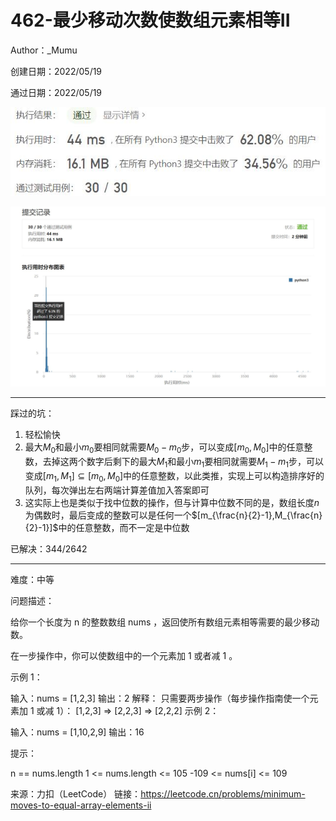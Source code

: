 # 462-最少移动次数使数组元素相等II

Author：_Mumu

创建日期：2022/05/19

通过日期：2022/05/19

![](./通过截图2.jpg)

![](./通过截图1.jpg)

*****

踩过的坑：

1. 轻松愉快
1. 最大$M_0$和最小$m_0$要相同就需要$M_0-m_0$步，可以变成$[m_0,M_0]$中的任意整数，去掉这两个数字后剩下的最大$M_1$和最小$m_1$要相同就需要$M_1-m_1$步，可以变成$[m_1,M_1]\subseteq[m_0,M_0]$中的任意整数，以此类推，实现上可以构造排序好的队列，每次弹出左右两端计算差值加入答案即可
1. 这实际上也是类似于找中位数的操作，但与计算中位数不同的是，数组长度$n$为偶数时，最后变成的整数可以是任何一个$[m_{\frac{n}{2}-1},M_{\frac{n}{2}-1}]$中的任意整数，而不一定是中位数

已解决：344/2642

*****

难度：中等

问题描述：

给你一个长度为 n 的整数数组 nums ，返回使所有数组元素相等需要的最少移动数。

在一步操作中，你可以使数组中的一个元素加 1 或者减 1 。

 

示例 1：

输入：nums = [1,2,3]
输出：2
解释：
只需要两步操作（每步操作指南使一个元素加 1 或减 1）：
[1,2,3]  =>  [2,2,3]  =>  [2,2,2]
示例 2：

输入：nums = [1,10,2,9]
输出：16


提示：

n == nums.length
1 <= nums.length <= 105
-109 <= nums[i] <= 109

来源：力扣（LeetCode）
链接：https://leetcode.cn/problems/minimum-moves-to-equal-array-elements-ii